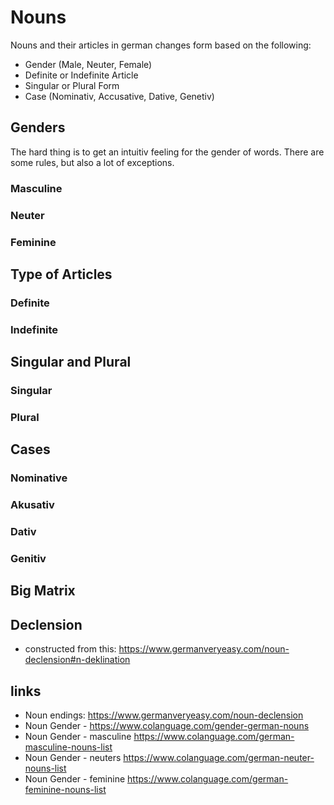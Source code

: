 # Nouns

Nouns and their articles in german changes form based on the following:
* Gender (Male, Neuter, Female)
* Definite or Indefinite Article
* Singular or Plural Form
* Case (Nominativ, Accusative, Dative, Genetiv)

## Genders
The hard thing is to get an intuitiv feeling for the gender of words. There are some rules, but also a lot of exceptions.

### Masculine
### Neuter
### Feminine

## Type of Articles
### Definite
### Indefinite

## Singular and Plural
### Singular
### Plural

## Cases
### Nominative
### Akusativ
### Dativ
### Genitiv

## Big Matrix

<!-- 
### Masculine (der/den/dem/des)
### Neuter (das/das/dem/des)
### Feminine (die/die/der/der) 
-->

## Declension
* constructed from this: https://www.germanveryeasy.com/noun-declension#n-deklination


## links

* Noun endings: https://www.germanveryeasy.com/noun-declension
* Noun Gender - https://www.colanguage.com/gender-german-nouns
* Noun Gender - masculine https://www.colanguage.com/german-masculine-nouns-list
* Noun Gender - neuters https://www.colanguage.com/german-neuter-nouns-list
* Noun Gender - feminine https://www.colanguage.com/german-feminine-nouns-list
